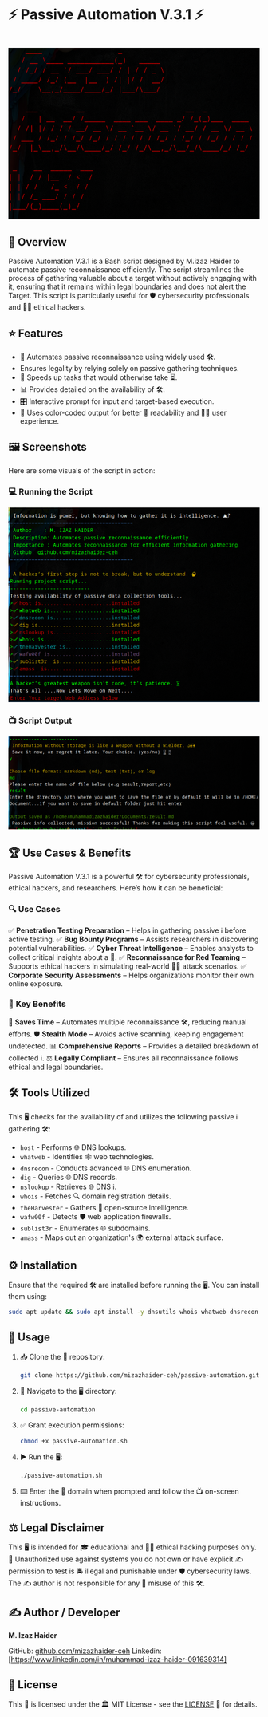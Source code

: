 #                        ⚡ Passive Automation V.3.1 ⚡
#
![Passive Automation V.3.1](screenshot/logo.png)

## 📝 Overview

Passive Automation V.3.1 is a  Bash script designed by M.izaz Haider to  automate passive reconnaissance efficiently. The script  streamlines the process of gathering  valuable  about a  target without actively engaging with it, ensuring that it remains within  legal boundaries and does not  alert the Target. This script is particularly useful for 🛡️ cybersecurity professionals and 🏴‍☠️ ethical hackers.

## ⭐ Features

* 🤖 Automates passive  reconnaissance using widely used 🛠️.
* Ensures  legality by relying solely on passive  gathering techniques.
* 🚀 Speeds up  tasks that would otherwise take ⏳.
* 📊 Provides detailed  on the availability of  🛠️.
* 🎛️ Interactive prompt for input and target-based execution.
* 🎨 Uses color-coded output for better 👀 readability and 🧑‍💻 user experience.

## 🖼️ Screenshots

Here are some visuals of the script in action:

### 💻 Running the Script
![Running Script](screenshot/running.png) 

### 📺 Script Output
![Script Output](screenshot/output.png)

## 🏆 Use Cases & Benefits

Passive Automation V.3.1 is a powerful 🛠️ for cybersecurity professionals, ethical hackers, and researchers. Here’s how it can be beneficial:

### 🔍 **Use Cases**

✅ **Penetration Testing Preparation** – Helps in gathering passive ℹ️ before active testing.
✅ **Bug Bounty Programs** – Assists researchers in discovering potential vulnerabilities.
✅ **Cyber Threat Intelligence** – Enables analysts to collect critical insights about a 🎯.
✅ **Reconnaissance for Red Teaming** – Supports ethical hackers in simulating real-world 🏴‍☠️ attack scenarios.
✅ **Corporate Security Assessments** – Helps organizations monitor their own online exposure.

### 🎯 **Key Benefits**

🚀 **Saves Time** – Automates multiple reconnaissance 🛠️, reducing manual efforts.
🛡️ **Stealth Mode** – Avoids active scanning, keeping engagement undetected.
📊 **Comprehensive Reports** – Provides a detailed breakdown of collected ℹ️.
⚖️ **Legally Compliant** – Ensures all reconnaissance follows ethical and legal boundaries.

## 🛠️ Tools Utilized

This 🖥️ checks for the availability of and utilizes the following passive ℹ️ gathering 🛠️:

* `host` - Performs 🌐 DNS lookups.
* `whatweb` - Identifies 🕸️ web technologies.
* `dnsrecon` - Conducts advanced 🌐 DNS enumeration.
* `dig` - Queries 🌐 DNS records.
* `nslookup` - Retrieves 🌐 DNS ℹ️.
* `whois` - Fetches 🔍 domain registration details.
* `theHarvester` - Gathers 📡 open-source intelligence.
* `wafw00f` - Detects 🛡️ web application firewalls.
* `sublist3r` - Enumerates 🌐 subdomains.
* `amass` - Maps out an organization's 🌍 external attack surface.

## ⚙️ Installation

Ensure that the required 🛠️ are installed before running the 🖥️. You can install them using:

```bash
sudo apt update && sudo apt install -y dnsutils whois whatweb dnsrecon theharvester wafw00f sublist3r amass
```

## 🚀 Usage

1. 📥 Clone the 📂 repository:
   ```bash
   git clone https://github.com/mizazhaider-ceh/passive-automation.git
   ```
2. 📂 Navigate to the 🖥️ directory:
   ```bash
   cd passive-automation
   ```
3. ✅ Grant execution permissions:
   ```bash
   chmod +x passive-automation.sh
   ```
4. ▶️ Run the 🖥️:
   ```bash
   ./passive-automation.sh
   ```
5. ⌨️ Enter the 🎯 domain when prompted and follow the 📺 on-screen instructions.

## ⚖️ Legal Disclaimer

This 🖥️ is intended for 🎓 educational and 🏴‍☠️ ethical hacking purposes only. 🚫 Unauthorized use against systems you do not own or have explicit ✍️ permission to test is 🚔 illegal and punishable under 🛡️ cybersecurity laws. The ✍️ author is not responsible for any 🚨 misuse of this 🛠️.

## ✍️ Author / Developer

**M. Izaz Haider**

GitHub: [github.com/mizazhaider-ceh](https://github.com/mizazhaider-ceh)
Linkedin:
[https://www.linkedin.com/in/muhammad-izaz-haider-091639314]

## 📜 License

This 📂 is licensed under the 🏛️ MIT License - see the [LICENSE](LICENSE) 📄 for details.
